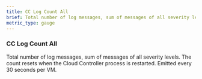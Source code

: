 ```yaml
---
title: CC Log Count All
brief: Total number of log messages, sum of messages of all severity levels. The count resets when the Cloud Controller process is restarted. Emitted every 30 seconds per VM.
metric_type: gauge
---
```


### CC Log Count All

Total number of log messages, sum of messages of all severity levels. The count resets when the Cloud Controller process is restarted. Emitted every 30 seconds per VM.
